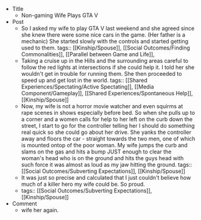 - Title
	- Non-gaming Wife Plays GTA V
- Post
	- So I asked my wife to play GTA V last weekend and she agreed since she knew there were some nice cars in the game. (Her father is a mechanic) She started slowly with the controls and started getting used to them.
	  tags:: [[Kinship/Spouse]], [[Social Outcomes/Finding Commonalities]], [[Parallel between Game and Life]],
	- Taking a cruise up in the Hills and the surrounding areas careful to follow the red lights at intersections if she could help it. I told her she wouldn't get in trouble for running them. She then proceeded to speed up and get lost in the world.
	  tags:: [[Shared Experiences/Spectating/Active Spectating]], [[Media Component/Gameplay]], [[Shared Experiences/Spontaneous Help]], [[Kinship/Spouse]]
	- Now, my wife is not a horror movie watcher and even squirms at rape scenes in shows especially before bed. So when she pulls up to a corner and a women calls for help to her left on the curb down the street, I start to go for the controller telling her I should do something real quick so she could go about her drive. She yanks the controller away and floors the car - straight towards the two men, one of which is mounted ontop of the poor woman. My wife jumps the curb and slams on the gas and hits a bump JUST enough to clear the woman's head who is on the ground and hits the guys head with such force it was almost as loud as my jaw hitting the ground.
	  tags:: [[Social Outcomes/Subverting Expectations]], [[Kinship/Spouse]]
	- It was just so precise and calculated that I just couldn't believe how much of a killer hero my wife could be. So proud.
	- tags:: [[Social Outcomes/Subverting Expectations]], [[Kinship/Spouse]]
- Comment
	- wife her again.